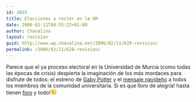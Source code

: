 ```yaml
---
id: 1055
title: Elecciones a rector en la UM
date: 2006-02-11T04:55:22+02:00
author: Chavalina
layout: revision
guid: http://www.wp.chavalina.net/2006/02/11/628-revision/
permalink: /2006/02/11/628-revision/
---
```

Parece que el ya proceso electoral en la Universidad de Murcia (como todas las épocas de crisis) despierta la imaginación de los más mordaces para disfrute de todos: el estreno de <a href="http://arrozypava.blogspot.com/2006/02/sinopsis-el-entraable-harry-potter-y.html" target="_blank">Gaby Potter</a> y el <a href="http://unimurcia.blogspot.com/2005/12/candidates-wish-you-merry-christmas.html" target="_blank">mensaje navideño</a> a todos los miembros de la comunidad universitaria. Si es que lloro de alegría! hasta tienen <a href="http://lacarreraerectoral.foro.st/" target="_blank">foro</a> y todo!![emo](/imagenes/emoticonos/guino.gif)